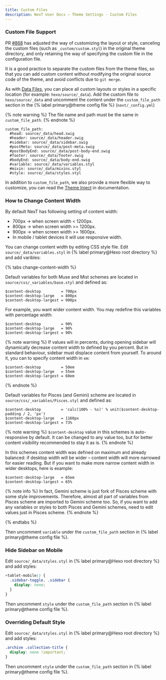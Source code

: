 ```yaml
---
title: Custom Files
description: NexT User Docs – Theme Settings - Custom Files
---
```


### Custom File Support

PR [#868](https://github.com/theme-next/hexo-theme-next/pull/868) has adjusted the way of customizing the layout or style, canceling the custom files (such as `_custom/custom.styl`) in the original theme directory, and only retaining the way of specifying the custom file in the configuration file.

It is a good practice to separate the custom files from the theme files, so that you can add custom content without modifying the original source code of the theme, and avoid conflicts due to `git merge`.

As with [Data Files](https://hexo.io/docs/data-files), you can place all custom layouts or styles in a specific location (for example: `hexo/source/_data`). Add the custom file to `hexo/source/_data` and uncomment the content under the `custom_file_path` section in the {% label primary@theme config file %} (`next/_config.yml`)

{% note warning %}
The file name and path must be the same in `custom_file_path`.
{% endnote %}

```
custom_file_path:
  #head: source/_data/head.swig
  #header: source/_data/header.swig
  #sidebar: source/_data/sidebar.swig
  #postMeta: source/_data/post-meta.swig
  #postBodyEnd: source/_data/post-body-end.swig
  #footer: source/_data/footer.swig
  #bodyEnd: source/_data/body-end.swig
  #variable: source/_data/variables.styl
  #mixin: source/_data/mixins.styl
  #style: source/_data/styles.styl
```

In addition to `custom_file_path`, we also provide a more flexible way to customize, you can read the [Theme Inject](/docs/advanced-settings.html#Injects) in documentation.

### How to Change Content Width

By default NexT has following setting of content width:

* 700px → when screen width < 1200px.
* 800px → when screen width >= 1200px.
* 900px → when screen width >= 1600px.
* In mobile / tablet devices it will use responsive width.

You can change content width by editing CSS style file. Edit `source/_data/variables.styl` in {% label primary@Hexo root directory %} and add varibles:

{% tabs change-content-width %}
<!-- tab Muse / Mist schemes -->
Default variables for both Muse and Mist schemes are located in `source/css/_variables/base.styl` and defined as:

```styl next/source/css/_variables/base.styl
$content-desktop         = 700px
$content-desktop-large   = 800px
$content-desktop-largest = 900px
```

For example, you want wider content width. You may redefine this variables with percentage width:

```styl hexo/source/_data/variables.styl
$content-desktop         = 90%
$content-desktop-large   = 90%
$content-desktop-largest = 90%
```

{% note warning %}
If values will in percents, during opening sidebar will dynamically decrease content width to defined by you percent.
But in standard behaviour, sidebar must displace content from yourself.
To around it, you can to specify content width in `em`:

```styl hexo/source/_data/variables.styl
$content-desktop         = 50em
$content-desktop-large   = 55em
$content-desktop-largest = 60em
```
{% endnote %}
<!-- endtab -->

<!-- tab Pisces / Gemini schemes -->
Default variables for Pisces (and Gemini) scheme are located in `source/css/_variables/Pisces.styl` and defined as:

```styl next/source/css/_variables/Pisces.styl
$content-desktop         = 'calc(100% - %s)' % unit($content-desktop-padding / 2, 'px')
$content-desktop-large   = 1160px
$content-desktop-largest = 73%
```

{% note warning %}
`$content-desktop` value in this schemes is auto-responsive by default. It can be changed to any value too, but for better content visibility recommended to stay it as is.
{% endnote %}

In this schemes content width was defined on maximum and already balanced: if desktop width will be wider – content width will more narrowed for easier reading. But if you want to make more narrow content width in wider desktops, here is example:

```styl hexo/source/_data/variables.styl
$content-desktop-large   = 65em
$content-desktop-largest = 65%
```

{% note info %}
In fact, Gemini scheme is just fork of Pisces scheme with some style improvements.
Therefore, almost all part of variables from Pisces scheme are imported to Gemini scheme too.
So, if you want to add any variables or styles to both Pisces and Gemini schemes, need to edit values just in Pisces scheme.
{% endnote %}
<!-- endtab -->
{% endtabs %}

Then uncomment `variable` under the `custom_file_path` section in {% label primary@theme config file %}.

### Hide Sidebar on Mobile

Edit `source/_data/styles.styl` in {% label primary@Hexo root directory %} and add styles:

```css
+tablet-mobile() {
  .sidebar-toggle, .sidebar {
    display: none;
  }
}
```

Then uncomment `style` under the `custom_file_path` section in {% label primary@theme config file %}.

### Overriding Default Style

Edit `source/_data/styles.styl` in {% label primary@Hexo root directory %} and add styles:

```css
.archive .collection-title {
  display: none !important;
}
```

Then uncomment `style` under the `custom_file_path` section in {% label primary@theme config file %}.
